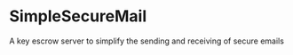 SimpleSecureMail
================

A key escrow server to simplify the sending and receiving of secure emails
